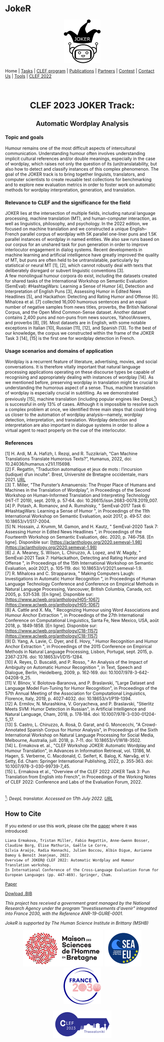 
# JokeR
<p align="center">
  <img src="./img/joker.png" width="120" height="142">
</p>

 Home | [Tasks](https://www.joker-project.com/clef-2023/tasks) | [CLEF program](program) | [Publications](publications) | [Partners](partners) | [Contest](contest) | [Contact Us](contact) | [Tools](tools) | [CLEF 2022](https://www.joker-project.com/clef-2022/EN/project)
<br>

<br>
  <h1 align="center">CLEF 2023 JOKER Track:</h1>
  <h2 align="center">Automatic Wordplay Analysis</h2> 

### Topic and goals
Humour remains one of the most difficult aspects of intercultural communication. Understanding humour often involves understanding implicit cultural references and/or double meanings, especially in the case of wordplay, which raises not only the question of its (un)translatability, but also how to detect and classify instances of this complex phenomenon. The goal of the JOKER track is to bring together linguists, translators, and computer scientists to create reusable test collections for benchmarking and to explore new evaluation metrics in order to foster work on automatic methods for wordplay interpretation, generation, and translation. 

### Relevance to CLEF and the significance for the field
JOKER lies at the intersection of multiple fields, including natural language processing, machine translation (MT), and human-computer interaction, as well as linguistics, philosophy, and psychology. In the 2022 edition, we focused on machine translation and we constructed a unique English–French parallel corpus of wordplay with 5K parallel one-liner puns and 1.5K parallel instances of wordplay in named entities. We also saw runs based on our corpus for an unshared task for pun generation in order to improve interlocutor engagement in dialog systems. Recent developments in machine learning and artificial intelligence have greatly improved the quality of MT, but puns are often held to be untranslatable, particularly by statistical or neural MT [1], [2], which cannot robustly deal with texts that deliberately disregard or subvert linguistic conventions [3].
<br>
A few monolingual humour corpora do exist, including the datasets created for shared tasks of the International Workshop on Semantic Evaluation (SemEval): #HashtagWars: Learning a Sense of Humor [4], Detection and Interpretation of English Puns [3], Assessing Humor in Edited News Headlines [5], and Hackathon: Detecting and Rating Humor and Offense [6].  Mihalcea et al. [7] collected 16,000 humorous sentences and an equal number of negative samples from news titles, proverbs, the British National Corpus, and the Open Mind Common-Sense dataset. Another dataset contains 2,400 puns and non-puns from news sources, Yahoo!Answers, and proverbs [8], [9]. Most datasets are in English, with some notable exceptions in Italian [10], Russian [11], [12], and Spanish [13]. To the best of our knowledge, the corpus we constructed within the frame of the JOKER Task 3 [14], [15] is the first one for wordplay detection in French.


### Usage scenarios and domains of application
Wordplay is a recurrent feature of literature, advertising, movies, and social conversations.  It is therefore vitally important that natural language processing applications operating on these discourse types be capable of recognising and appropriately dealing with instances of wordplay [14]. As we mentioned before, preserving wordplay in translation might be crucial to understanding the humorous aspect of a sense. Thus, machine translation of wordplay is especially crucial in subtitling. As we demonstrated previously [15], machine translation (including popular engines like DeepL<a href="#note1" id="note1ref"><sup>1</sup></a>) is successful in only 13% of cases. Although it is impossible to resolve such a complex problem at once, we identified three main steps that could bring us closer to the automation of wordplay analysis—namely, wordplay detection, interpretation, and translation. Wordplay detection and interpretation are also important in dialogue systems in order to allow a virtual agent to react properly on the cue of the interlocutor. 
<br>

### References
[1]	H. Ardi, M. A. Hafizh, I. Rezqi, and R. Tuzzikriah, “Can Machine Translations Translate Humorous Texts?”, Humanus, 2022, doi: 10.24036/humanus.v21i1.115698.<br>
[2]	F. Regattin, "Traduction automatique et jeux de mots : l’incursion (ludique) d’un inculte". Brest, Université de Bretagne occidentale, mars 2021. [URL](https://motsmachines.github.io/2021/en/submissions/Mots-Machines-2021_paper_5.pdf)<br>
[3]	T. Miller, "The Punster’s Amanuensis: The Proper Place of Humans and Machines in the Translation of Wordplay", in Proceedings of the Second Workshop on Human-Informed Translation and Interpreting Technology (HiT-IT 2019), sept. 2019, p. 57‑64. doi: 10.26615/issn.2683-0078.2019_007.<br>
[4]	P. Potash, A. Romanov, and A. Rumshisky, " SemEval-2017 Task 6: #HashtagWars: Learning a Sense of Humor ", in Proceedings of the 11th International Workshop on Semantic Evaluation, août 2017, p. 49‑57. doi: 10.18653/v1/S17-2004.<br>
[5]	N. Hossain, J. Krumm, M. Gamon, and H. Kautz, " SemEval-2020 Task 7: Assessing Humor in Edited News Headlines ", in Proceedings of the Fourteenth Workshop on Semantic Evaluation, déc. 2020, p. 746‑758. [En ligne]. Disponible sur: [https://aclanthology.org/2020.semeval-1.98](https://aclanthology.org/2020.semeval-1.98)<br>
[6]	J. A. Meaney, S. Wilson, L. Chiruzzo, A. Lopez, and W. Magdy, " SemEval-2021 Task 7: HaHackathon, Detecting and Rating Humor and Offense ", in Proceedings of the 15th International Workshop on Semantic Evaluation, août 2021, p. 105‑119. doi: 10.18653/v1/2021.semeval-1.9.<br>
[7]	R. Mihalcea and C. Strapparava, " Making Computers Laugh: Investigations in Automatic Humor Recognition ", in Proceedings of Human Language Technology Conference and Conference on Empirical Methods in Natural Language Processing, Vancouver, British Columbia, Canada, oct. 2005, p. 531‑538. [En ligne]. Disponible sur: [https://www.aclweb.org/anthology/H05-1067](https://www.aclweb.org/anthology/H05-1067) <br>
[8]	A. Cattle and X. Ma, " Recognizing Humour using Word Associations and Humour Anchor Extraction ", in Proceedings of the 27th International Conference on Computational Linguistics, Santa Fe, New Mexico, USA, août 2018, p. 1849‑1858. [En ligne]. Disponible sur: [https://www.aclweb.org/anthology/C18-1157](https://www.aclweb.org/anthology/C18-1157)<br>
[9]	D. Yang, A. Lavie, C. Dyer, and E. Hovy, " Humor Recognition and Humor Anchor Extraction ", in Proceedings of the 2015 Conference on Empirical Methods in Natural Language Processing, Lisbon, Portugal, sept. 2015, p. 2367‑2376. doi: 10.18653/v1/D15-1284.<br>
[10]	A. Reyes, D. Buscaldi, and P. Rosso, " An Analysis of the Impact of Ambiguity on Automatic Humour Recognition ", in Text, Speech and Dialogue, Berlin, Heidelberg, 2009, p. 162‑169. doi: 10.1007/978-3-642-04208-9_25.<br>
[11]	V. Blinov, V. Bolotova-Baranova, and P. Braslavski, "Large Dataset and Language Model Fun-Tuning for Humor Recognition", in Proceedings of the 57th Annual Meeting of the Association for Computational Linguistics, Florence, Italy, 2019, p. 4027‑4032. doi: 10.18653/v1/P19-1394.<br>
[12]	A. Ermilov, N. Murashkina, V. Goryacheva, and P. Braslavski, "Stierlitz Meets SVM: Humor Detection in Russian", in Artificial Intelligence and Natural Language, Cham, 2018, p. 178‑184. doi: 10.1007/978-3-030-01204-5_17.<br>
[13]	S. Castro, L. Chiruzzo, A. Rosá, D. Garat, and G. Moncecchi, "A Crowd-Annotated Spanish Corpus for Humor Analysis", in Proceedings of the Sixth International Workshop on Natural Language Processing for Social Media, Melbourne, Australia, juill. 2018, p. 7‑11. doi: 10.18653/v1/W18-3502.<br>
[14]	L. Ermakova et. al., "CLEF Workshop JOKER: Automatic Wordplay and Humour Translation", in Advances in Information Retrieval, vol. 13186, M. Hagen, S. Verberne, C. Macdonald, C. Seifert, K. Balog, K. Nørvåg, et V. Setty, Éd. Cham: Springer International Publishing, 2022, p. 355‑363. doi: 10.1007/978-3-030-99739-7_45.<br>
[15]	L. Ermakova et al., "Overview of the CLEF 2022 JOKER Task 3: Pun Translation from English into French", in Proceedings of the Working Notes of CLEF 2022: Conference and Labs of the Evaluation Forum, 2022.<br><br><br>
<a id="note1" href="#note1ref"><sup>1</sup></a>: *DeepL translator. Accessed on 17th July 2022. [URL](https://www.deepl.com/translator)*

## How to Cite
If you extend or use this work, please cite the [paper](https://link.springer.com/chapter/10.1007/978-3-031-13643-6_27) where it was introduced:
```
Liana Ermakova, Tristan Miller, Fabio Regattin, Anne-Gwenn Bosser, Claudine Borg, Élise Mathurin, Gaëlle Le Corre, 
Sílvia Araújo, Radia Hannachi, Julien Boccou, Albin Digue, Aurianne Damoy & Benoît Jeanjean, 2022. 
Overview of JOKER@ CLEF 2022: Automatic Wordplay and Humour Translation workshop. 
In International Conference of the Cross-Language Evaluation Forum for European Languages (pp. 447-469). Springer, Cham.
```
[Paper](https://link.springer.com/chapter/10.1007/978-3-031-13643-6_27)

[Dowload .BIB](../clef-2022/BibTex/joker-clef-2022.bib)


<p>
<em>This project has received a government grant managed by the National Research Agency under the program "Investissements d'avenir" integrated into France 2030, with the Reference ANR-19-GURE-0001.</em>
</p>
<p>
<em>JokeR is supported by The Human Science Institute in Brittany (MSHB)</em>
</p>
<div align="center">
  <a href="https://www.mshb.fr"><img src="img/mshb.jpg" height="120"></a>
  <a href="https://sea-eu.org/?lang=fr"><img src="img/sea-eu.png" height="120"></a>
  <a href="https://www.gouvernement.fr/le-programme-d-investissements-d-avenir"><img src="img/Logotype France 2030.jpg" height="120"></a>
</div>
<br />
<div align="center">
  <a href="https://clef2022.clef-initiative.eu/index.php"><img src="img/clef2023.png" height="90"></a> 
</div>

